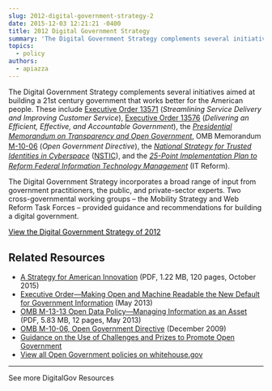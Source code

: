 ```yaml
---
slug: 2012-digital-government-strategy-2
date: 2015-12-03 12:21:21 -0400
title: 2012 Digital Government Strategy
summary: 'The Digital Government Strategy complements several initiatives aimed at building a 21st century government that works better for the American people. These include Executive Order 13571 (Streamlining Service Delivery and Improving Customer Service), Executive Order 13576 (Delivering an Efficient, Effective, and Accountable Government), the Presidential Memorandum on Transparency and Open Government, OMB Memorandum M-10-06 (Open Government Directive), the National'
topics:
  - policy
authors:
  - apiazza
---
```


The Digital Government Strategy complements several initiatives aimed at building a 21st century government that works better for the American people. These include [Executive Order 13571](https://obamawhitehouse.archives.gov/the-press-office/2011/04/27/executive-order-13571-streamlining-service-delivery-and-improving-custom) (_Streamlining Service Delivery and Improving Customer Service_), [Executive Order 13576](https://obamawhitehouse.archives.gov/the-press-office/2011/06/13/executive-order-13576-delivering-efficient-effective-and-accountable-gov) (_Delivering an Efficient, Effective, and Accountable Government_), the [_Presidential Memorandum on Transparency and Open Government_](https://obamawhitehouse.archives.gov/the-press-office/transparency-and-open-government),<span style="font-size: 13.3333px;line-height: 22.2222px"> </span>OMB Memorandum [M-10-06](https://obamawhitehouse.archives.gov/open/documents/open-government-directive) (_Open Government Directive_), the _[National Strategy for Trusted Identities in Cyberspace](https://www.nist.gov/sites/default/files/documents/2016/12/08/nsticstrategy.pdf)_ ([NSTIC](https://www.nist.gov/itl/tig)),<span style="font-size: 13.3333px;line-height: 22.2222px"> </span>and the [_25-Point Implementation Plan to Reform Federal Information Technology Management_](http://cio.gov/documents/25-Point-Implementation-Plan-to-Reform-FederalIT.pdf) (IT Reform).

The Digital Government Strategy incorporates a broad range of input from government practitioners, the public, and private-sector experts. Two cross-governmental working groups – the Mobility Strategy and Web Reform Task Forces – provided guidance and recommendations for building a digital government.

<a class="button" style="color: #000000" href="https://obamawhitehouse.archives.gov/sites/default/files/omb/egov/digital-government/digital-government.html">View the Digital Government Strategy of 2012</a>

## Related Resources

* [A Strategy for American Innovation](https://obamawhitehouse.archives.gov/sites/default/files/strategy_for_american_innovation_october_2015.pdf) (PDF, 1.22 MB, 120 pages, October 2015)
* [Executive Order—Making Open and Machine Readable the New Default for Government Information](http://obamawhitehouse.archives.gov/the-press-office/2013/05/09/executive-order-making-open-and-machine-readable-new-default-government-) (May 2013)
* [OMB M-13-13 Open Data Policy—Managing Information as an Asset](http://obamawhitehouse.archives.gov/sites/default/files/omb/memoranda/2013/m-13-13.pdf) (PDF, 5.83 MB, 12 pages, May 2013)
* [OMB M-10-06, Open Government Directive](http://obamawhitehouse.archives.gov/open/documents/open-government-directive) (December 2009)
* [Guidance on the Use of Challenges and Prizes to Promote Open Government](http://obamawhitehouse.archives.gov/omb/assets/memoranda_2010/m10-11.pdf)
* [View all Open Government policies on whitehouse.gov](http://obamawhitehouse.archives.gov/open)

* * *

See more </span><span style="font-weight: 400">DigitalGov Resources</a></p>

<p>

</p>

